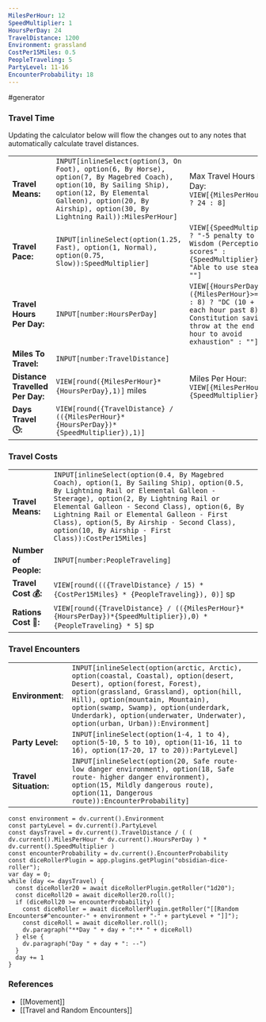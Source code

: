 ```yaml
---
MilesPerHour: 12
SpeedMultiplier: 1
HoursPerDay: 24
TravelDistance: 1200
Environment: grassland
CostPer15Miles: 0.5
PeopleTraveling: 5
PartyLevel: 11-16
EncounterProbability: 18
---
```

 #generator 


### Travel Time
Updating the calculator below will flow the changes out to any notes that automatically calculate travel distances.

|  |  |  |
| ---- | ---- | ---- |
| **Travel Means:** | `INPUT[inlineSelect(option(3, On Foot), option(6, By Horse), option(7, By Magebred Coach), option(10, By Sailing Ship), option(12, By Elemental Galleon), option(20, By Airship), option(30, By Lightning Rail)):MilesPerHour]` | Max Travel Hours Per Day: `VIEW[{MilesPerHour}>=10 ? 24 : 8]` |
| **Travel Pace:** | `INPUT[inlineSelect(option(1.25, Fast), option(1, Normal), option(0.75, Slow)):SpeedMultiplier]` | `VIEW[{SpeedMultiplier}>1 ? "-5 penalty to passive Wisdom (Perception) scores" : {SpeedMultiplier}<1 ? "Able to use stealth" : ""]` |
| **Travel Hours Per Day:** | `INPUT[number:HoursPerDay]` | `VIEW[{HoursPerDay}>({MilesPerHour}>=10 ? 24 : 8) ? "DC (10 + 1 for each hour past 8) Constitution saving throw at the end of each hour to avoid exhaustion" : ""]` |
| **Miles To Travel:** | `INPUT[number:TravelDistance]` |  |
| **Distance Travelled Per Day:** | `VIEW[round({MilesPerHour}*{HoursPerDay},1)]` miles | Miles Per Hour: `VIEW[{MilesPerHour}*{SpeedMultiplier}]` |
| **Days Travel 🕓:** | `VIEW[round({TravelDistance} / (({MilesPerHour}*{HoursPerDay})*{SpeedMultiplier}),1)]` |  |

### Travel Costs

|  |  |
| ---- | ---- |
| **Travel Means:** | `INPUT[inlineSelect(option(0.4, By Magebred Coach), option(1, By Sailing Ship), option(0.5, By Lightning Rail or Elemental Galleon - Steerage), option(2, By Lightning Rail or Elemental Galleon - Second Class), option(6, By Lightning Rail or Elemental Galleon - First Class), option(5, By Airship - Second Class), option(10, By Airship - First Class)):CostPer15Miles]` |
| **Number of People:** | `INPUT[number:PeopleTraveling]` |
| **Travel Cost 💰:** | `VIEW[round((({TravelDistance} / 15) * {CostPer15Miles} * {PeopleTraveling}), 0)]` sp |
| **Rations Cost 🍖:** | `VIEW[round({TravelDistance} / (({MilesPerHour}*{HoursPerDay})*{SpeedMultiplier}),0) * {PeopleTraveling} * 5]` sp |

### Travel Encounters

|  |  |
| ---- | ---- |
| **Environment**: | `INPUT[inlineSelect(option(arctic, Arctic), option(coastal, Coastal), option(desert, Desert), option(forest, Forest), option(grassland, Grassland), option(hill, Hill), option(mountain, Mountain), option(swamp, Swamp), option(underdark, Underdark), option(underwater, Underwater), option(urban, Urban)):Environment]` |
| **Party Level:** | `INPUT[inlineSelect(option(1-4, 1 to 4), option(5-10, 5 to 10), option(11-16, 11 to 16), option(17-20, 17 to 20)):PartyLevel]` |
| **Travel Situation:** | `INPUT[inlineSelect(option(20, Safe route- low danger environment), option(18, Safe route- higher danger environment), option(15, Mildly dangerous route), option(11, Dangerous route)):EncounterProbability]` |
```dataviewjs
const environment = dv.current().Environment
const partyLevel = dv.current().PartyLevel
const daysTravel = dv.current().TravelDistance / ( ( dv.current().MilesPerHour * dv.current().HoursPerDay ) * dv.current().SpeedMultiplier )
const encounterProbability = dv.current().EncounterProbability
const diceRollerPlugin = app.plugins.getPlugin("obsidian-dice-roller");
var day = 0;
while (day <= daysTravel) {
  const diceRoller20 = await diceRollerPlugin.getRoller("1d20");
  const diceRoll20 = await diceRoller20.roll();
  if (diceRoll20 >= encounterProbability) {
    const diceRoller = await diceRollerPlugin.getRoller("[[Random Encounters#^encounter-" + environment + "-" + partyLevel + "]]");
    const diceRoll = await diceRoller.roll();
    dv.paragraph("**Day " + day + ":** " + diceRoll)
  } else {
    dv.paragraph("Day " + day + ": --")
  }
  day += 1
}
```

### References

* [[Movement]]
* [[Travel and Random Encounters]]
